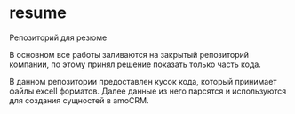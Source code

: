 # resume
Репозиторий для резюме

В основном все работы заливаются на закрытый репозиторий компании, по этому принял решение показать только часть кода.

В данном репозитории предоставлен кусок кода, который принимает файлы excell форматов. Далее данные из него парсятся и используются для создания сущностей в amoCRM.

